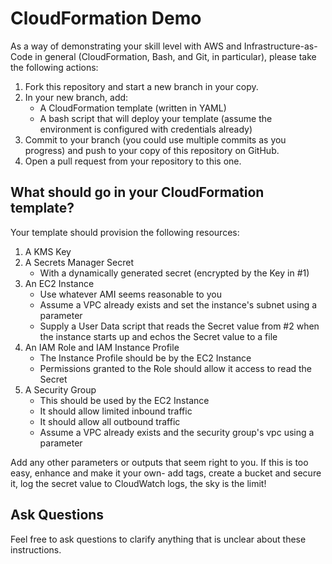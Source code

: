 # CloudFormation Demo

As a way of demonstrating your skill level with AWS and Infrastructure-as-Code in general (CloudFormation, Bash, and Git, in particular), please take the following actions:

  1. Fork this repository and start a new branch in your copy.
  2. In your new branch, add:
     - A CloudFormation template (written in YAML)
     - A bash script that will deploy your template (assume the environment is configured with credentials already)
  3. Commit to your branch (you could use multiple commits as you progress) and push to your copy of this repository on GitHub.
  4. Open a pull request from your repository to this one.
  
## What should go in your CloudFormation template?

Your template should provision the following resources:

  1. A KMS Key
  2. A Secrets Manager Secret
     - With a dynamically generated secret (encrypted by the Key in #1)
  3. An EC2 Instance
     - Use whatever AMI seems reasonable to you
     - Assume a VPC already exists and set the instance's subnet using a parameter     
     - Supply a User Data script that reads the Secret value from #2 when the instance starts up and echos the Secret value to a file
  4. An IAM Role and IAM Instance Profile
     - The Instance Profile should be by the EC2 Instance
     - Permissions granted to the Role should allow it access to read the Secret
  5. A Security Group
     - This should be used by the EC2 Instance
     - It should allow limited inbound traffic
     - It should allow all outbound traffic
     - Assume a VPC already exists and the security group's vpc using a parameter

Add any other parameters or outputs that seem right to you.  If this is too easy, enhance and make it your own- add tags, create a bucket and secure it, log the secret value to CloudWatch logs, the sky is the limit!

## Ask Questions

Feel free to ask questions to clarify anything that is unclear about these instructions.
